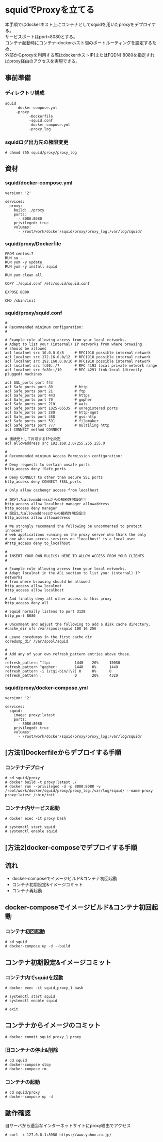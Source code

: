 # squidでProxyを立てる
本手順ではdockerホスト上にコンテナとしてsquidを用いたproxyをデプロイする。  
サービスポートはport=8080とする。  
コンテナ起動時にコンテナ-dockerホスト間のポートルーティングを設定するため、  
外部からproxyを利用する際はdockerホストIP(またはFQDN):8080を指定すればproxy経由のアクセスを実現できる。


## 事前準備
### ディレクトリ構成
~~~
squid
     -docker-compose.yml
     -proxy
           -Dockerfile
           -squid.conf
           -docker-compose.yml
           -proxy_log
~~~

### squidログ出力先の権限変更
~~~
# chmod 755 squid/proxy/proxy_log
~~~


## 資材
### squid/docker-compose.yml
~~~
version: '2'

services:
  proxy:
    build: ./proxy
    ports:
      - 8080:8080
    privileged: true
    volumes:
      - /root/work/docker/squid/proxy/proxy_log:/var/log/squid/
~~~

### squid/proxy/Dockerfile
~~~
FROM centos:7
RUN su -
RUN yum -y update
RUN yum -y install squid

RUN yum clean all

COPY ./squid.conf /etc/squid/squid.conf

EXPOSE 8080

CMD /sbin/init
~~~


### squid/proxy/squid.conf
~~~
#
# Recommended minimum configuration:
#

# Example rule allowing access from your local networks.
# Adapt to list your (internal) IP networks from where browsing
# should be allowed
acl localnet src 10.0.0.0/8     # RFC1918 possible internal network
acl localnet src 172.16.0.0/12  # RFC1918 possible internal network
acl localnet src 192.168.0.0/16 # RFC1918 possible internal network
acl localnet src fc00::/7       # RFC 4193 local private network range
acl localnet src fe80::/10      # RFC 4291 link-local (directly plugged) machines

acl SSL_ports port 443
acl Safe_ports port 80          # http
acl Safe_ports port 21          # ftp
acl Safe_ports port 443         # https
acl Safe_ports port 70          # gopher
acl Safe_ports port 210         # wais
acl Safe_ports port 1025-65535  # unregistered ports
acl Safe_ports port 280         # http-mgmt
acl Safe_ports port 488         # gss-http
acl Safe_ports port 591         # filemaker
acl Safe_ports port 777         # multiling http
acl CONNECT method CONNECT

# 接続元として許可するIPを設定
acl allowaddress src 192.168.2.0/255.255.255.0

#
# Recommended minimum Access Permission configuration:
#
# Deny requests to certain unsafe ports
http_access deny !Safe_ports

# Deny CONNECT to other than secure SSL ports
http_access deny CONNECT !SSL_ports

# Only allow cachemgr access from localhost

# 設定したallowaddressからの接続許可設定①
http_access allow localhost manager allowaddress
http_access deny manager
# 設定したallowaddressからの接続許可設定②
http_access allow allowaddress

# We strongly recommend the following be uncommented to protect innocent
# web applications running on the proxy server who think the only
# one who can access services on "localhost" is a local user
#http_access deny to_localhost

#
# INSERT YOUR OWN RULE(S) HERE TO ALLOW ACCESS FROM YOUR CLIENTS
#

# Example rule allowing access from your local networks.
# Adapt localnet in the ACL section to list your (internal) IP networks
# from where browsing should be allowed
http_access allow localnet
http_access allow localhost

# And finally deny all other access to this proxy
http_access deny all

# Squid normally listens to port 3128
http_port 8080

# Uncomment and adjust the following to add a disk cache directory.
#cache_dir ufs /var/spool/squid 100 16 256

# Leave coredumps in the first cache dir
coredump_dir /var/spool/squid

#
# Add any of your own refresh_pattern entries above these.
#
refresh_pattern ^ftp:           1440    20%     10080
refresh_pattern ^gopher:        1440    0%      1440
refresh_pattern -i (/cgi-bin/|\?) 0     0%      0
refresh_pattern .               0       20%     4320
~~~

### squid/proxy/docker-compose.yml
~~~
version: '2'

services:
  squid:
    image: proxy:latest
    ports:
      - 8080:8080
    privileged: true
    volumes:
      - /root/work/docker/squid/proxy/proxy_log:/var/log/squid/
~~~


## [方法1]Dockerfileからデプロイする手順

### コンテナデプロイ
~~~
# cd squid/proxy
# docker build -t proxy:latest ./
# docker run --privileged -d -p 8080:8080 -v /root/work/docker/squid/proxy/proxy_log:/var/log/squid/ --name proxy proxy:latest /sbin/init

~~~
### コンテナ内サービス起動
~~~
# docker exec -it proxy bash

# systemctl start squid
# systemctl enable squid
~~~


## [方法2]docker-composeでデプロイする手順
## 流れ
 - docker-composeでイメージビルド&コンテナ初回起動
 - コンテナ初期設定&イメージコミット
 - コンテナ再起動


## docker-composeでイメージビルド&コンテナ初回起動

### コンテナ初回起動
~~~
# cd squid
# docker-compose up -d --build
~~~

## コンテナ初期設定&イメージコミット
### コンテナ内でsquidを起動
~~~
# docker exec -it squid_proxy_1 bash

# systemctl start squid
# systemctl enable squid

# exit
~~~


## コンテナからイメージのコミット
~~~
# docker commit squid_proxy_1 proxy
~~~ 

### 旧コンテナの停止&削除
~~~
# cd squid
# docker-compose stop
# docker-compose rm
~~~

### コンテナの起動
~~~
# cd squid/proxy
# docker-compose up -d
~~~


## 動作確認
自サーバから適当なインターネットサイトにproxy経由でアクセス
~~~
# curl -x 127.0.0.1:8080 https://www.yahoo.co.jp/
~~~

